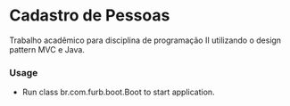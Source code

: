 # Cadastro de Pessoas #

Trabalho acadêmico para disciplina de programação II utilizando o design pattern MVC e Java.

### Usage ###

* Run class br.com.furb.boot.Boot to start application.